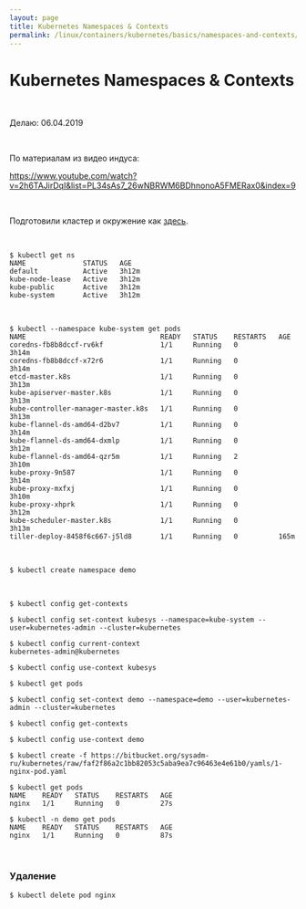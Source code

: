 ```yaml
---
layout: page
title: Kubernetes Namespaces & Contexts
permalink: /linux/containers/kubernetes/basics/namespaces-and-contexts/
---
```


# Kubernetes Namespaces & Contexts

<br/>

Делаю: 06.04.2019

<br/>

По материалам из видео индуса:

https://www.youtube.com/watch?v=2h6TAJirDqI&list=PL34sAs7_26wNBRWM6BDhnonoA5FMERax0&index=9

<br/>

Подготовили кластер и окружение как <a href="/linux/containers/kubernetes/kubeadm/prepared-cluster/">здесь</a>.

<br/>

    $ kubectl get ns
    NAME              STATUS   AGE
    default           Active   3h12m
    kube-node-lease   Active   3h12m
    kube-public       Active   3h12m
    kube-system       Active   3h12m

<br/>

    $ kubectl --namespace kube-system get pods
    NAME                                 READY   STATUS    RESTARTS   AGE
    coredns-fb8b8dccf-rv6kf              1/1     Running   0          3h14m
    coredns-fb8b8dccf-x72r6              1/1     Running   0          3h14m
    etcd-master.k8s                      1/1     Running   0          3h13m
    kube-apiserver-master.k8s            1/1     Running   0          3h13m
    kube-controller-manager-master.k8s   1/1     Running   0          3h13m
    kube-flannel-ds-amd64-d2bv7          1/1     Running   0          3h14m
    kube-flannel-ds-amd64-dxmlp          1/1     Running   0          3h12m
    kube-flannel-ds-amd64-qzr5m          1/1     Running   2          3h10m
    kube-proxy-9n587                     1/1     Running   0          3h14m
    kube-proxy-mxfxj                     1/1     Running   0          3h10m
    kube-proxy-xhprk                     1/1     Running   0          3h12m
    kube-scheduler-master.k8s            1/1     Running   0          3h13m
    tiller-deploy-8458f6c667-j5ld8       1/1     Running   0          165m

<br/>

    $ kubectl create namespace demo

<br/>

    $ kubectl config get-contexts

    $ kubectl config set-context kubesys --namespace=kube-system --user=kubernetes-admin --cluster=kubernetes

    $ kubectl config current-context
    kubernetes-admin@kubernetes

    $ kubectl config use-context kubesys

    $ kubectl get pods

    $ kubectl config set-context demo --namespace=demo --user=kubernetes-admin --cluster=kubernetes

    $ kubectl config get-contexts

    $ kubectl config use-context demo

    $ kubectl create -f https://bitbucket.org/sysadm-ru/kubernetes/raw/faf2f86a2c1bb82053c5aba9ea7c96463e4e61b0/yamls/1-nginx-pod.yaml

    $ kubectl get pods
    NAME    READY   STATUS    RESTARTS   AGE
    nginx   1/1     Running   0          27s

    $ kubectl -n demo get pods
    NAME    READY   STATUS    RESTARTS   AGE
    nginx   1/1     Running   0          87s

<br/>

### Удаление

    $ kubectl delete pod nginx
